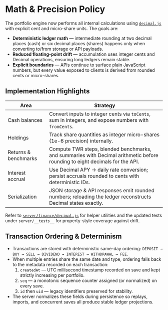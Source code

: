 # Math & Precision Policy

The portfolio engine now performs all internal calculations using [`decimal.js`](https://mikemcl.github.io/decimal.js/) with explicit cent and micro-share units. The goals are:

- **Deterministic ledger math** — intermediate rounding at two decimal places (cash) or six decimal places (shares) happens only when converting to/from storage or API payloads.
- **Reduced floating-point drift** — accumulation uses integer cents and Decimal operations, ensuring long ledgers remain stable.
- **Explicit boundaries** — APIs continue to surface plain JavaScript numbers, but every value exposed to clients is derived from rounded cents or micro-shares.

## Implementation Highlights

| Area | Strategy |
|------|----------|
| Cash balances | Convert inputs to integer cents via `toCents`, sum in integers, and expose numbers with `fromCents`. |
| Holdings | Track share quantities as integer micro-shares (1e-6 precision) internally. |
| Returns & benchmarks | Compute TWR steps, blended benchmarks, and summaries with Decimal arithmetic before rounding to eight decimals for the API. |
| Interest accrual | Use Decimal APY → daily rate conversion; persist accruals rounded to cents with deterministic IDs. |
| Serialization | JSON storage & API responses emit rounded numbers; reloading the ledger reconstructs Decimal states exactly. |

Refer to [`server/finance/decimal.js`](../server/finance/decimal.js) for helper utilities and the updated tests under `server/__tests__` for property-style coverage against drift.

## Transaction Ordering & Determinism

- Transactions are stored with deterministic same-day ordering: `DEPOSIT → BUY → SELL → DIVIDEND → INTEREST → WITHDRAWAL → FEE`.
- When multiple entries share the same date and type, ordering falls back to the metadata recorded on each transaction:
  1. `createdAt` — UTC millisecond timestamp recorded on save and kept strictly increasing per portfolio.
  2. `seq` — a monotonic sequence counter assigned (or normalized) on every save.
  3. `id` then `uid` — legacy identifiers preserved for stability.
- The server normalizes these fields during persistence so replays, imports, and concurrent saves all produce stable ledger projections.
